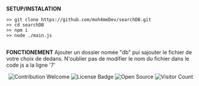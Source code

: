   __SETUP/INSTALATION__

  ```
>> git clone https://github.com/moh4meDev/searchDB.git
>> cd searchDB
>> npm i
>> node ./main.js
  ```

##

  __FONCTIONEMENT__
Ajouter un dossier nomée "db" pui sajouter le fichier de votre choix de dedans.
N'oublier pas de modifier le nom du fichier dans le code js a la ligne '7'

<p align="center">
  <img src="https://img.shields.io/badge/contributions-welcome-brightgreen.svg?style=flat" alt="Contribution Welcome">
  <img src="https://img.shields.io/badge/License-GPLv3-blue.svg" alt="License Badge">
  <img src="https://badges.frapsoft.com/os/v3/open-source.svg?v=103" alt="Open Source">
  <img src="https://visitor-badge.laobi.icu/badge?page_id=moh4medDev.searchDB" alt="Visitor Count">
</p>
